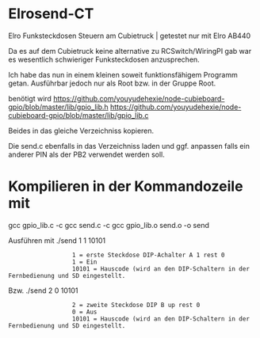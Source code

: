 Elrosend-CT
===========

Elro Funksteckdosen Steuern am Cubietruck | getestet nur mit Elro AB440

Da es auf dem Cubietruck keine alternative zu RCSwitch/WiringPI gab war es wesentlich schwieriger Funksteckdosen anzusprechen.

Ich habe das nun in einem kleinen soweit funktionsfähigem Programm getan. Ausführbar jedoch nur als Root bzw. in der Gruppe Root.

benötigt wird
https://github.com/youyudehexie/node-cubieboard-gpio/blob/master/lib/gpio_lib.h
https://github.com/youyudehexie/node-cubieboard-gpio/blob/master/lib/gpio_lib.c

Beides in das gleiche Verzeichniss kopieren.

Die send.c ebenfalls in das Verzeichniss laden und ggf. anpassen falls ein anderer PIN als der PB2 verwendet werden soll.


Kompilieren in der Kommandozeile mit
===================
gcc gpio_lib.c -c
gcc send.c -c
gcc gpio_lib.o send.o -o send

Ausführen mit ./send 1 1 10101     

                      1 = erste Steckdose DIP-Achalter A 1 rest 0
                      1 = Ein
                      10101 = Hauscode (wird an den DIP-Schaltern in der Fernbedienung und SD eingestellt.
                      
Bzw. ./send 2 0 10101
          
                      2 = zweite Steckdose DIP B up rest 0
                      0 = Aus
                      10101 = Hauscode (wird an den DIP-Schaltern in der Fernbedienung und SD eingestellt.
          
          




